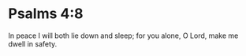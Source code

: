 # Psalms 4:8

In peace I will both lie down and sleep; for you alone, O Lord, make me dwell in safety.
